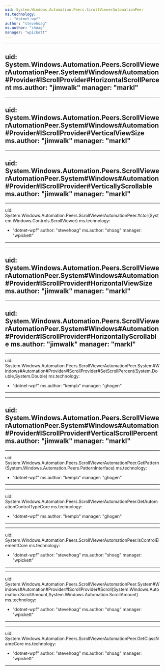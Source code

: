 ```yaml
---
uid: System.Windows.Automation.Peers.ScrollViewerAutomationPeer
ms.technology: 
  - "dotnet-wpf"
author: "stevehoag"
ms.author: "shoag"
manager: "wpickett"
---
```


---
uid: System.Windows.Automation.Peers.ScrollViewerAutomationPeer.System#Windows#Automation#Provider#IScrollProvider#HorizontalScrollPercent
ms.author: "jimwalk"
manager: "markl"
---

---
uid: System.Windows.Automation.Peers.ScrollViewerAutomationPeer.System#Windows#Automation#Provider#IScrollProvider#VerticalViewSize
ms.author: "jimwalk"
manager: "markl"
---

---
uid: System.Windows.Automation.Peers.ScrollViewerAutomationPeer.System#Windows#Automation#Provider#IScrollProvider#VerticallyScrollable
ms.author: "jimwalk"
manager: "markl"
---

---
uid: System.Windows.Automation.Peers.ScrollViewerAutomationPeer.#ctor(System.Windows.Controls.ScrollViewer)
ms.technology: 
  - "dotnet-wpf"
author: "stevehoag"
ms.author: "shoag"
manager: "wpickett"
---

---
uid: System.Windows.Automation.Peers.ScrollViewerAutomationPeer.System#Windows#Automation#Provider#IScrollProvider#HorizontalViewSize
ms.author: "jimwalk"
manager: "markl"
---

---
uid: System.Windows.Automation.Peers.ScrollViewerAutomationPeer.System#Windows#Automation#Provider#IScrollProvider#HorizontallyScrollable
ms.author: "jimwalk"
manager: "markl"
---

---
uid: System.Windows.Automation.Peers.ScrollViewerAutomationPeer.System#Windows#Automation#Provider#IScrollProvider#SetScrollPercent(System.Double,System.Double)
ms.technology: 
  - "dotnet-wpf"
ms.author: "kempb"
manager: "ghogen"
---

---
uid: System.Windows.Automation.Peers.ScrollViewerAutomationPeer.System#Windows#Automation#Provider#IScrollProvider#VerticalScrollPercent
ms.author: "jimwalk"
manager: "markl"
---

---
uid: System.Windows.Automation.Peers.ScrollViewerAutomationPeer.GetPattern(System.Windows.Automation.Peers.PatternInterface)
ms.technology: 
  - "dotnet-wpf"
ms.author: "kempb"
manager: "ghogen"
---

---
uid: System.Windows.Automation.Peers.ScrollViewerAutomationPeer.GetAutomationControlTypeCore
ms.technology: 
  - "dotnet-wpf"
ms.author: "kempb"
manager: "ghogen"
---

---
uid: System.Windows.Automation.Peers.ScrollViewerAutomationPeer.IsControlElementCore
ms.technology: 
  - "dotnet-wpf"
author: "stevehoag"
ms.author: "shoag"
manager: "wpickett"
---

---
uid: System.Windows.Automation.Peers.ScrollViewerAutomationPeer.System#Windows#Automation#Provider#IScrollProvider#Scroll(System.Windows.Automation.ScrollAmount,System.Windows.Automation.ScrollAmount)
ms.technology: 
  - "dotnet-wpf"
author: "stevehoag"
ms.author: "shoag"
manager: "wpickett"
---

---
uid: System.Windows.Automation.Peers.ScrollViewerAutomationPeer.GetClassNameCore
ms.technology: 
  - "dotnet-wpf"
author: "stevehoag"
ms.author: "shoag"
manager: "wpickett"
---
